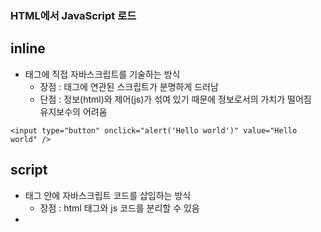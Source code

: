 ### HTML에서 JavaScript 로드
## inline
- 태그에 직접 자바스크립트를 기술하는 방식
  - 장점 : 태그에 연관된 스크립트가 분명하게 드러남
  - 단점 : 정보(html)와 제어(js)가 섞여 있기 때문에 정보로서의 가치가 떨어짐<br/>유지보수의 어려움
```
<input type="button" onclick="alert('Hello world')" value="Hello world" />
```


## script
- <script></script> 태그 안에 자바스크립트 코드를 삽입하는 방식
  - 장점 : html 태그와 js 코드를 분리할 수 있음
- <script type="text/javascript">의 type은 HTML5 부터 생략가능
```
<input type="button" id="hw" value="Hello world" />

<script type="text/javascript">
  var hw = document.getElementById('hw');
  hw.addEventListener('click', function(){
    alert('Hello world');
  })
</script>
```


## 외부파일로 분리
- js를 별도의 파일로 분리하는 방식
  - 장점 : 보다 엄격하게 정보(html)와 제어(js)를 분리할 수 있음<br/>하나의 js 파일로 여러 웹페이지에서 로드함으로 재활용성을 높임<br/>클라이언트와 서버간의 속도향상과 HTML의 용량 경량화 (캐시)

`캐시 : 한번 다운받은 파일은 다음에 불러올때 전에 다운받은것을 읽어오므로 다시 다운로드 받을 필요가 없어짐`<br/>`속도향상, 용량의 경량화`
```
<input type="button" id="hw" value="Hello world" />

<script type="text/javascript" src="script.js"></script>
```
- script.js
```
var hw = document.getElementById('hw');
hw.addEventListener('click', function(){
  alert('Hello world');
})
```

- 개발자도구의 Network 탭 : 웹서버에서 가져와서 다운로드한 파일들을 보여줌

## script 파일의 위치
- script를 head 태그에 위치시킬 수도 있음
  - 단점 : 오류의 위험
  - head 는 웹페이지에 사용되는 리소스들을 로드하거나 설명하는 정보를 위치시킴
  
```
<!DOCTYPE html>
<html>
<head>
  <script src="script.js"></script>
</head>
<body>
  <input type="button" id="hw" value="Hello world" />
</body>
</html>
```
> html 보다 js를 먼저 읽어서 id=hw를 인식못하기 때문에 오류가 남 js코드에 window.onload를 이용해 오류해결
- script.js
```
window.onload = function(){
  var hw = document.getElementById('hw');
  hw.addEventListener('click', function(){
    alert('Hello world');
  })
}
```
- `window.onload = function(){} : 웹브라우저의 모든 구성요소에 대한 로드가 끝났을 때 브라우저에 의해서 호출되는 함수`

- head에 위치시키면 scrpit를 해석하는동안 html은 해석되지 않는다 즉, 랜더링이 지연된다.<br/>이러한 이유들로 script 파일은 head 태그 보다 body태그가 끝나는 하단에 위치시키는 것이 더 좋다.
